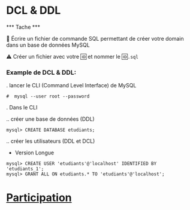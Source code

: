 # DCL & DDL


*** Tache ***

:bookmark: Écrire un fichier de commande SQL permettant de créer votre domain dans un base de données MySQL

:warning: Créer un fichier avec votre :id: et nommer le :id:`.sql`


### Example de DCL & DDL:

. lancer le CLI (Command Level Interface) de MySQL

```
#  mysql --user root --password
```


. Dans le CLI

.. créer une base de données (DDL)

```
mysql> CREATE DATABASE etudiants;
```

.. créer les utilisateurs (DDL et DCL)

- Version Longue

```
mysql> CREATE USER 'etudiants'@'localhost' IDENTIFIED BY 'etudiants_1';
mysql> GRANT ALL ON etudiants.* TO 'etudiants'@'localhost';
```

# [Participation](Participation.md)
